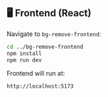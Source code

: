 ## 🖥️ Frontend (React)

Navigate to `bg-remove-frontend`:
```bash
cd ../bg-remove-frontend
npm install
npm run dev
```

Frontend will run at:
```
http://localhost:5173
```